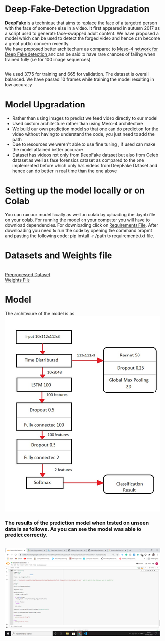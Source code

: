 <h1> Deep-Fake-Detection Upgradation </h1>

<b>DeepFake</b> is a technique that aims to replace the face of a targeted person with the face of someone else in a video. It first appeared in autumn 2017 as a script used to generate face-swapped adult content. We have proposed a model which can be used to detect the forged video and hence can become a great public concern recently. <br>
We have proposed better architechure as compared to <a href='https://github.com/harshalgadhe/DeepFake-Detection'>Meso-4 network for Deep Fake detection </a> and can be said to have rare chances of failing when trained fully (i.e for 100 image sequences)

<br>
We used 3775 for training and 665 for validation. The dataset is overall balanced. We have passed 10 frames while training the model resulting in low accuracy<br>

<h1> Model Upgradation</h1>
<ul>
  <li>Rather than using images to predict we feed video directly to our model</li>
  <li>Used custom architecture rather than using Meso-4 architecture </li>
  <li>We build our own prediction model so that one can do prediction for the video without having to understand the code, you just need to add the path</li>
  <li>Due to resources we weren't able to use fine tuning , if used can make the model attained better accuracy</li>
  <li>Dataset has videos not only from DeepFake dataset but also from Celeb dataset as well as face forensics dataset as compared to the one implemented before which only has videos from DeepFake Dataset and hence can do better in real time than the one above</li>
</ul>

<h1>Setting up the model locally or on Colab</h1>
You can run our model locally as well on colab by uploading the .ipynb file on your colab. For running the model on your computer you will have to download dependencies. For downloading click on <a href='https://github.com/harshalgadhe/DeepFake-Detection/blob/main/requirements.txt'>Requirements File</a>. After downloading you need to run the code by opening the command propmt and pasting the following code:
pip install -r /path to requirements.txt file.

<h1> Datasets and Weights file </h1>
<br>
<a href='https://drive.google.com/drive/folders/1dy7yDga-VZH-FfYt-4FCacBck9IbpY8m?usp=sharing'>Preprocessed Dataset</a><br>
<a href='https://drive.google.com/drive/folders/1-P703ueObw3lkCJDgefCB1kSB7yu5DaI?usp=sharing'>Weights File</a><br>

<h1>Model</h1>
The architecure of the model is as 
<img src='https://github.com/harshalgadhe/Deep-Fake-Detection-2/blob/main/images/WhatsApp%20Image%202021-10-13%20at%2010.36.47%20(1).jpeg'><br>
<h3>The results of the prediction model when tested on unseen data is as follows. As you can see the model was able to predict correctly.</h3><br>
<img src='https://github.com/harshalgadhe/Deep-Fake-Detection-2/blob/main/Screenshot%20(25).png'><br> 


